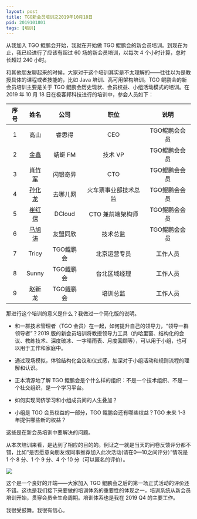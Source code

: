 ```yaml
---
layout: post
title: TGO新会员培训之2019年10月18日
pid: 2019101801
tags: [培训]
---
```



从我加入 TGO 鲲鹏会开始，我就在开始做 TGO 鲲鹏会的新会员培训。到现在为止，我已经进行了应该有超过 60 场的新会员培训，以每次 4 个小时计算，总时长超过 240 小时。

和其他朋友聊起来的时候，大家对于这个培训其实是不太理解的——往往以为是教授具体的课程或者技能的，比如 Java 培训、高可用架构培训。TGO 鲲鹏会的新会员培训主要是关于 TGO 鲲鹏会历史现状、会员权益、小组活动模式的培训。在 2019 年 10 月 18 日在极客邦科技进行的培训中，参会人员如下：


|序号| 姓名 | 公司  | 职位 |说明 |
|:---:|:---:|:---:|:---:|:---:|
|1| 高山 | 睿思得 | CEO |TGO鲲鹏会会员|
|2|[金鑫](https://mp.weixin.qq.com/s/lXf09LoitGKaz06gVh_rXw)|蜻蜓 FM| 技术 VP|TGO鲲鹏会会员|
|3|[肖竹军](https://mp.weixin.qq.com/s/neWzXvvpfbEI0bzHVe24FQ)|闪银奇异|CTO|TGO鲲鹏会会员|
|4|[孙化龙](https://mp.weixin.qq.com/s/neWzXvvpfbEI0bzHVe24FQ)|去哪儿网 |火车票事业部技术总监|TGO鲲鹏会会员|
|5|[崔红保](https://mp.weixin.qq.com/s/gF3uc1b1gBWw0NBsst5ecA)|DCloud| CTO 兼前端架构师 |TGO鲲鹏会会员|
|6|[马旭涛]()|友盟同欣|技术总监|TGO鲲鹏会会员|
|7|Tricy|TGO鲲鹏会|北京运营专员|工作人员|
|8|Sunny|TGO鲲鹏会|台北区域经理|工作人员|
|9|赵新龙|TGO鲲鹏会|培训总监|工作人员|

那进行这个培训的意义是什么？我做过一个简化版的说明。

- 和一群技术管理者（TGO 会员）在一起，如何提升自己的领导力，“领导一群领导者”？2019 版的新会员培训将教授领导力工具（约哈里窗、结构化的会议、教练技术、深度破冰、一字晴雨表、月度回顾等），可以用于小组，也可以用于工作和家庭中。

- 通过现场模拟，体验结构化会议和仪式感，加深对于小组活动和规则流程的理解和认识。

- 正本清源地了解 TGO 鲲鹏会是个什么样的组织：不是一个技术组织、不是一个社交组织，是一个学习平台。

- 如何实现同侪学习和小组成员间的人生叠加？

- 小组是 TGO 会员权益的一部分，TGO 鲲鹏会还有哪些权益？TGO 未来 1-3 年提供哪些新的权益？

这些是在新会员培训中要解决的问题。


从本次培训来看，是达到了相应的目的的。例证之一就是当天的问卷反馈评分都不错，比如“是否愿意向朋友或同事推荐加入此次活动(请在0—10之间评分）”情况是 1 个 8 分、1 个 9 分、4 个 10 分（可以匿名的评价）。

![](/uploads/2019/12/01-fankui.png)

这个是一个良好的开端——大家加入 TGO 鲲鹏会之后的第一场正式活动的评价还不错。这也是我们接下来要做的培训体系的重要性的体现之一，培训系统从新会员培训开始，贯穿会员全生命周期。培训体系也是我在 2019 Q4 的主要工作。

我很受鼓舞。我很有信心。


